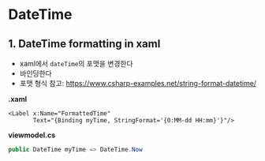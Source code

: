 # DateTime

## 1. DateTime formatting in xaml
- xaml에서 `dateTime`의 포맷을 변경한다
- 바인딩한다  
- 포맷 형식 참고: https://www.csharp-examples.net/string-format-datetime/

**.xaml**
```xaml
<Label x:Name="FormattedTime"
       Text="{Binding myTime, StringFormat='{0:MM-dd HH:mm}'}"/>
```
**viewmodel.cs**
```csharp
public DateTime myTime => DateTime.Now
```
